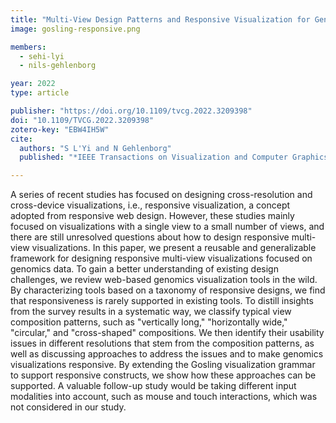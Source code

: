 ```yaml
---
title: "Multi-View Design Patterns and Responsive Visualization for Genomics Data"
image: gosling-responsive.png

members:
  - sehi-lyi
  - nils-gehlenborg

year: 2022
type: article

publisher: "https://doi.org/10.1109/tvcg.2022.3209398"
doi: "10.1109/TVCG.2022.3209398"
zotero-key: "EBW4IH5W"
cite:
  authors: "S L'Yi and N Gehlenborg"
  published: "*IEEE Transactions on Visualization and Computer Graphics* **29**(1):559-569"

---
```

A series of recent studies has focused on designing cross-resolution and cross-device visualizations, i.e., responsive visualization, a concept adopted from responsive web design. However, these studies mainly focused on visualizations with a single view to a small number of views, and there are still unresolved questions about how to design responsive multi-view visualizations. In this paper, we present a reusable and generalizable framework for designing responsive multi-view visualizations focused on genomics data. To gain a better understanding of existing design challenges, we review web-based genomics visualization tools in the wild. By characterizing tools based on a taxonomy of responsive designs, we find that responsiveness is rarely supported in existing tools. To distill insights from the survey results in a systematic way, we classify typical view composition patterns, such as "vertically long," "horizontally wide," "circular," and "cross-shaped" compositions. We then identify their usability issues in different resolutions that stem from the composition patterns, as well as discussing approaches to address the issues and to make genomics visualizations responsive. By extending the Gosling visualization grammar to support responsive constructs, we show how these approaches can be supported. A valuable follow-up study would be taking different input modalities into account, such as mouse and touch interactions, which was not considered in our study.
